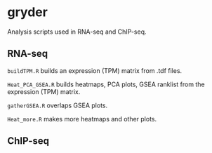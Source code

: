 # gryder

Analysis scripts used in RNA-seq and ChIP-seq.

## RNA-seq
`buildTPM.R` builds an expression (TPM) matrix from .tdf files.

`Heat_PCA_GSEA.R` builds heatmaps, PCA plots, GSEA ranklist from the expression (TPM) matrix.

`gatherGSEA.R` overlaps GSEA plots.

`Heat_more.R` makes more heatmaps and other plots.

## ChIP-seq
